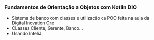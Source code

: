 ### Fundamentos de Orientação a Objetos com Kotlin DIO

 - Sistema de banco com classes e utilização da POO feita na aula da Digital Inovation One
 - CLasses Cliente, Gerente, Banco...
 - Usando InteliJ
